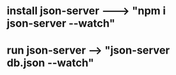 
#  install json-server ---> "npm i json-server --watch"

# run json-server --> "json-server db.json --watch"


